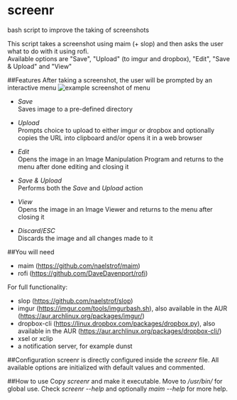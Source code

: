 # screenr
bash script to improve the taking of screenshots

This script takes a screenshot using maim (+ slop) and then asks the user what to do with it using rofi.  
Available options are "Save", "Upload" (to imgur and dropbox), "Edit", "Save & Upload" and "View"


##Features
After taking a screenshot, the user will be prompted by an interactive menu
![example screenshot of menu](http://i.imgur.com/fotWDgd.jpg)
* *Save*  
Saves image to a pre-defined directory

* *Upload*  
Prompts choice to upload to either imgur or dropbox and optionally copies the URL into clipboard and/or opens it in a web browser

* *Edit*  
Opens the image in an Image Manipulation Program and returns to the menu after done editing and closing it

* *Save & Upload*  
Performs both the *Save* and *Upload* action

* *View*  
Opens the image in an Image Viewer and returns to the menu after closing it

* *Discard*/*ESC*  
Discards the image and all changes made to it


##You will need
* maim (https://github.com/naelstrof/maim)
* rofi (https://github.com/DaveDavenport/rofi)

For full functionality:
* slop (https://github.com/naelstrof/slop)
* imgur (https://imgur.com/tools/imgurbash.sh), also available in the AUR (https://aur.archlinux.org/packages/imgur/)
* dropbox-cli (https://linux.dropbox.com/packages/dropbox.py), also available in the AUR (https://aur.archlinux.org/packages/dropbox-cli/)
* xsel or xclip
* a notification server, for example dunst


##Configuration
screenr is directly configured inside the _screenr_ file. All available options are initialized with default values and commented.


##How to use
Copy _screenr_ and make it executable. Move to _/usr/bin/_ for global use.
Check _screenr --help_ and optionally _maim --help_ for more help.
